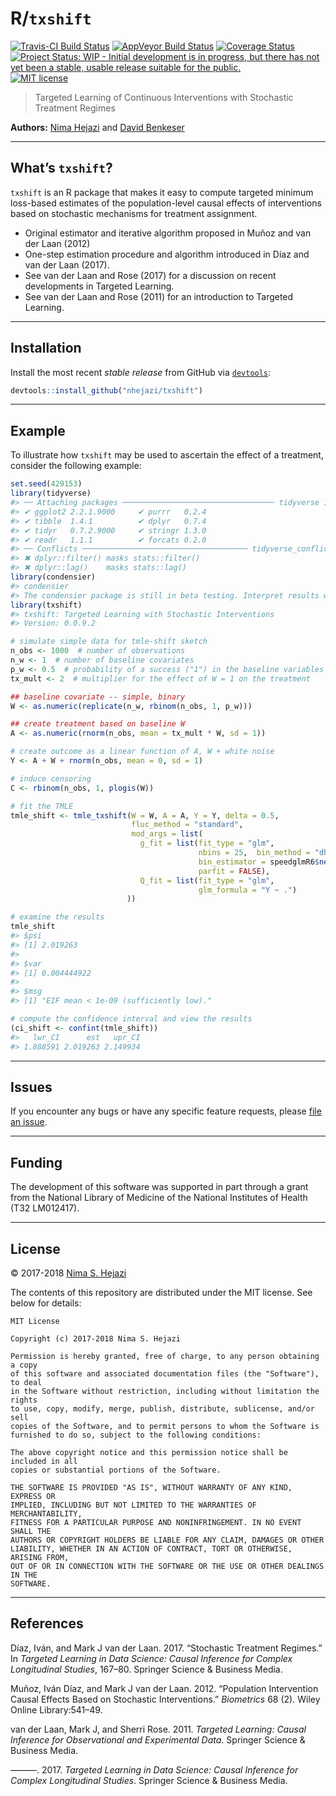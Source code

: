 
<!-- README.md is generated from README.Rmd. Please edit that file -->

# R/`txshift`

[![Travis-CI Build
Status](https://travis-ci.org/nhejazi/txshift.svg?branch=master)](https://travis-ci.org/nhejazi/txshift)
[![AppVeyor Build
Status](https://ci.appveyor.com/api/projects/status/github/nhejazi/txshift?branch=master&svg=true)](https://ci.appveyor.com/project/nhejazi/txshift)
[![Coverage
Status](https://img.shields.io/codecov/c/github/nhejazi/txshift/master.svg)](https://codecov.io/github/nhejazi/txshift?branch=master)
[![Project Status: WIP - Initial development is in progress, but there
has not yet been a stable, usable release suitable for the
public.](http://www.repostatus.org/badges/latest/wip.svg)](http://www.repostatus.org/#wip)
[![MIT
license](http://img.shields.io/badge/license-MIT-brightgreen.svg)](http://opensource.org/licenses/MIT)

> Targeted Learning of Continuous Interventions with Stochastic
> Treatment Regimes

**Authors:** [Nima Hejazi](http://nimahejazi.org) and [David
Benkeser](https://www.benkeserstatistics.com/)

-----

## What’s `txshift`?

`txshift` is an R package that makes it easy to compute targeted minimum
loss-based estimates of the population-level causal effects of
interventions based on stochastic mechanisms for treatment assignment.

  - Original estimator and iterative algorithm proposed in Muñoz and van
    der Laan (2012)
  - One-step estimation procedure and algorithm introduced in Díaz and
    van der Laan (2017).
  - See van der Laan and Rose (2017) for a discussion on recent
    developments in Targeted Learning.
  - See van der Laan and Rose (2011) for an introduction to Targeted
    Learning.

-----

## Installation

Install the most recent *stable release* from GitHub via
[`devtools`](https://www.rstudio.com/products/rpackages/devtools/):

``` r
devtools::install_github("nhejazi/txshift")
```

-----

## Example

To illustrate how `txshift` may be used to ascertain the effect of a
treatment, consider the following example:

``` r
set.seed(429153)
library(tidyverse)
#> ── Attaching packages ────────────────────────────────── tidyverse 1.2.1 ──
#> ✔ ggplot2 2.2.1.9000     ✔ purrr   0.2.4     
#> ✔ tibble  1.4.1          ✔ dplyr   0.7.4     
#> ✔ tidyr   0.7.2.9000     ✔ stringr 1.3.0     
#> ✔ readr   1.1.1          ✔ forcats 0.2.0
#> ── Conflicts ───────────────────────────────────── tidyverse_conflicts() ──
#> ✖ dplyr::filter() masks stats::filter()
#> ✖ dplyr::lag()    masks stats::lag()
library(condensier)
#> condensier
#> The condensier package is still in beta testing. Interpret results with caution.
library(txshift)
#> txshift: Targeted Learning with Stochastic Interventions
#> Version: 0.0.9.2

# simulate simple data for tmle-shift sketch
n_obs <- 1000  # number of observations
n_w <- 1  # number of baseline covariates
p_w <- 0.5  # probability of a success ("1") in the baseline variables
tx_mult <- 2  # multiplier for the effect of W = 1 on the treatment

## baseline covariate -- simple, binary
W <- as.numeric(replicate(n_w, rbinom(n_obs, 1, p_w)))

## create treatment based on baseline W
A <- as.numeric(rnorm(n_obs, mean = tx_mult * W, sd = 1))

# create outcome as a linear function of A, W + white noise
Y <- A + W + rnorm(n_obs, mean = 0, sd = 1)

# induce censoring
C <- rbinom(n_obs, 1, plogis(W))

# fit the TMLE
tmle_shift <- tmle_txshift(W = W, A = A, Y = Y, delta = 0.5,
                           fluc_method = "standard",
                           mod_args = list(
                             g_fit = list(fit_type = "glm",
                                          nbins = 25,  bin_method = "dhist",
                                          bin_estimator = speedglmR6$new(),
                                          parfit = FALSE),
                             Q_fit = list(fit_type = "glm",
                                          glm_formula = "Y ~ .")
                          ))

# examine the results
tmle_shift
#> $psi
#> [1] 2.019263
#> 
#> $var
#> [1] 0.004444922
#> 
#> $msg
#> [1] "EIF mean < 1e-09 (sufficiently low)."

# compute the confidence interval and view the results
(ci_shift <- confint(tmle_shift))
#>   lwr_CI      est   upr_CI 
#> 1.888591 2.019263 2.149934
```

-----

## Issues

If you encounter any bugs or have any specific feature requests, please
[file an issue](https://github.com/nhejazi/txshift/issues).

-----

## Funding

The development of this software was supported in part through a grant
from the National Library of Medicine of the National Institutes of
Health (T32 LM012417).

-----

## License

© 2017-2018 [Nima S. Hejazi](http://nimahejazi.org)

The contents of this repository are distributed under the MIT license.
See below for details:

    MIT License
    
    Copyright (c) 2017-2018 Nima S. Hejazi
    
    Permission is hereby granted, free of charge, to any person obtaining a copy
    of this software and associated documentation files (the "Software"), to deal
    in the Software without restriction, including without limitation the rights
    to use, copy, modify, merge, publish, distribute, sublicense, and/or sell
    copies of the Software, and to permit persons to whom the Software is
    furnished to do so, subject to the following conditions:
    
    The above copyright notice and this permission notice shall be included in all
    copies or substantial portions of the Software.
    
    THE SOFTWARE IS PROVIDED "AS IS", WITHOUT WARRANTY OF ANY KIND, EXPRESS OR
    IMPLIED, INCLUDING BUT NOT LIMITED TO THE WARRANTIES OF MERCHANTABILITY,
    FITNESS FOR A PARTICULAR PURPOSE AND NONINFRINGEMENT. IN NO EVENT SHALL THE
    AUTHORS OR COPYRIGHT HOLDERS BE LIABLE FOR ANY CLAIM, DAMAGES OR OTHER
    LIABILITY, WHETHER IN AN ACTION OF CONTRACT, TORT OR OTHERWISE, ARISING FROM,
    OUT OF OR IN CONNECTION WITH THE SOFTWARE OR THE USE OR OTHER DEALINGS IN THE
    SOFTWARE.

-----

## References

<div id="refs" class="references">

<div id="ref-diaz2017stochastic">

Díaz, Iván, and Mark J van der Laan. 2017. “Stochastic Treatment
Regimes.” In *Targeted Learning in Data Science: Causal Inference for
Complex Longitudinal Studies*, 167–80. Springer Science & Business
Media.

</div>

<div id="ref-munoz2012population">

Muñoz, Iván Díaz, and Mark J van der Laan. 2012. “Population
Intervention Causal Effects Based on Stochastic Interventions.”
*Biometrics* 68 (2). Wiley Online Library:541–49.

</div>

<div id="ref-vdl2011targeted">

van der Laan, Mark J, and Sherri Rose. 2011. *Targeted Learning: Causal
Inference for Observational and Experimental Data*. Springer Science &
Business Media.

</div>

<div id="ref-vdl2017targeted">

———. 2017. *Targeted Learning in Data Science: Causal Inference for
Complex Longitudinal Studies*. Springer Science & Business Media.

</div>

</div>
